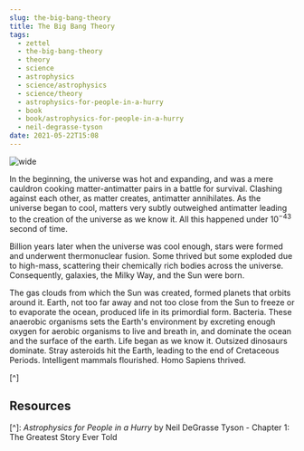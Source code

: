 ```yaml
---
slug: the-big-bang-theory
title: The Big Bang Theory
tags:
  - zettel
  - the-big-bang-theory
  - theory
  - science
  - astrophysics
  - science/astrophysics
  - science/theory
  - astrophysics-for-people-in-a-hurry
  - book
  - book/astrophysics-for-people-in-a-hurry
  - neil-degrasse-tyson
date: 2021-05-22T15:08
---
```



![wide](https://www.publicdomainpictures.net/pictures/380000/nahled/big-bang-theory-1607444724TIM.jpg "image from Public Domain Pictures (cc)")

In the beginning, the universe was hot and expanding, and was a mere cauldron
cooking matter-antimatter pairs in a battle for survival. Clashing against each
other, as matter creates, antimatter annihilates. As the universe began to cool,
matters very subtly outweighed antimatter leading to the creation of the
universe as we know it. All this happened under $10^{-43}$ second of time.

Billion years later when the universe was cool enough, stars were formed and
underwent thermonuclear fusion. Some thrived but some exploded due to high-mass,
scattering their chemically rich bodies across the universe. Consequently,
galaxies, the Milky Way, and the Sun were born.

The gas clouds from which the Sun was created, formed planets that orbits around
it. Earth, not too far away and not too close from the Sun to freeze or to
evaporate the ocean, produced life in its primordial form. Bacteria. These
anaerobic organisms sets the Earth's environment by excreting enough oxygen for
aerobic organisms to live and breath in, and dominate the ocean and the surface
of the earth. Life began as we know it. Outsized dinosaurs dominate. Stray
asteroids hit the Earth, leading to the end of Cretaceous Periods. Intelligent
mammals flourished. Homo Sapiens thrived.

[^]

## Resources

[^]: _Astrophysics for People in a Hurry_ by Neil DeGrasse Tyson - Chapter 1: The Greatest Story Ever Told
